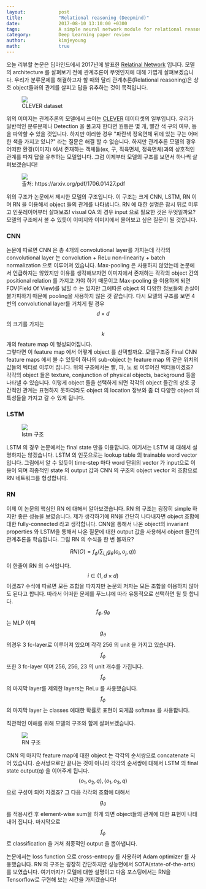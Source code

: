 ```yaml
---
layout:            post
title:             "Relational reasoning (Deepmind)"
date:              2017-08-10 13:10:00 +0300
tags:              A simple neural network module for relational reasoning ( Adam Santoro et al., 2017 )
category:          Deep Learning paper review
author:            kimjeyoung
math:              true
---
```


오늘 리뷰할 논문은 딥마인드에서 2017년에 발표한 [Relatinal Network](https://arxiv.org/pdf/1706.01427.pdf) 입니다. 모델의 architecture 를 살펴보기 전에 관계추론이 무엇인지에 대해 가볍게
살펴보겠습니다. 우리가 분류문제를 해결하고자 할 때와 달리 관계추론(Relational reasoning)은 상호 object들과의 관계를 살피고 답을 유추하는 것이 목적입니다.

<figure>
   <img src="{{ "/media/img/CLEVER.jpg" | absolute_url }}" />
   <figcaption>CLEVER dataset</figcaption>
</figure>

위의 이미지는 관계추론의 모델에서 쓰이는 [CLEVER](https://cs.stanford.edu/people/jcjohns/clevr/) 데이터셋의 일부입니다. 우리가 일반적인 분류문제나 Detection 을 풀고자 한다면 원통은 몇 개, 빨간 색 구의 여부,
등을 파악할 수 있을 것입니다. 하지만 이러한 경우 "파란색 정육면체 뒤에 있는 구는 어떠한 색을 가지고 있니?" 라는 질문은 해결 할 수 없습니다.
하지만 관계추론 모델의 경우 어떠한 환경(이미지) 에서 존재하는 객체들(ex, 구, 직육면체, 정육면체)과의 상호적인 관계를 따져 답을 유추하는 모델입니다.
그럼 이제부터 모델의 구조를 보면서 하나씩 살펴보겠습니다!

<figure>
   <img src="{{ "/media/img/RN.png" | absolute_url }}" />
   <figcaption>출처: https://arxiv.org/pdf/1706.01427.pdf</figcaption>
</figure>

위의 구조가 논문에서 제시한 모델의 구조입니다. 이 구조는 크게 CNN, LSTM, RN 이며 RN 을 이용해서 object 들의 관계를 나타냅니다. RN 에 대한 설명은 잠시 뒤로 미루고 인풋레이어부터 살펴보죠!
visual QA 의 경우 input 으로 필요한 것은 무엇일까요? 모델의 구조에서 볼 수 있듯이 이미지와 이미지에서 물어보고 싶은 질문이 될 것입니다. <br>

### CNN

논문에 따르면 CNN 은 총 4개의 convolutional layer를 가지는데 각각의 convolutional layer 는
convolution + ReLu non-linearity + batch normalization 으로 이루어져 있습니다. Max-pooling 은 사용하지 않았는데 논문에서 언급하지는 않았지만 이유를 생각해보자면
이미지에서 존재하는 각각의 object 간의 positional relation 를 가지고 가야 하기 때문이고 Max-pooling 을 이용하게 되면 FOV(Field Of View)를 넓힐 수 는 있지만
그에따른 object 의 다양한 정보들의 손실이 불가피하기 때문에 pooling을 사용하지 않은 것 같습니다. 다시 모델의 구조를 보면 4번의 convolutional layer를 거치게 될 경우
$$ d \times d $$ 의 크기를 가지는 $$ k $$ 개의 feature map 이 형성되어집니다. <br>
그렇다면 이 feature map 에서 어떻게 object 를 선택할까요.
모델구조중 Final CNN feature maps 에서 볼 수 있듯이 하나의 sub-object 는 feature map 의 같은 위치의 값들의 벡터로 이루어 집니다. 위의 구조에서는 빨, 파, 노 로 이루어진 벡터들이겠죠?
각각의 object 들은 texture, conjunction of physical objects, background 등을 나타낼 수 있습니다. 이렇게 object 들을 선택하게 되면 각각의 object 들간의 상호 공간적인 관계는 표현하지 못하더라도
object 의 location 정보와 좀 더 다양한 object 의 특성들을 가지고 갈 수 있게 됩니다. <br>

### LSTM

<figure>
   <img src="{{ "/media/img/lstm.png" | absolute_url }}" />
   <figcaption>lstm 구조</figcaption>
</figure>

LSTM 의 경우 논문에서는 final state 만을 이용합니다. 여기서는 LSTM 에 대해서 설명하지는 않겠습니다. LSTM 의 인풋으로는 lookup table 의 trainable word vector 입니다. 그림에서 알 수 있듯이 time-step 마다
word 단위의 vector 가 input으로 이용이 되며 최종적인 state 의 output 값과 CNN 의 구조의 object vector 의 조합으로 RN 네트워크를 형성합니다.

### RN

이제 이 논문의 핵심인 RN 에 대해서 알아보겠습니다. RN 의 구조는 굉장히 simple 하지만 좋은 성능을 보였습니다. 제가 생각하기에 RN을 간단히 나타내자면 object 조합에 대한 fully-connected 라고 생각합니다.
CNN을 통해서 나온 object의 invariant properties 와 LSTM을 통해서 나온 질문에 대한 output 값을 사용해서 object 들간의 관계추론을 학습합니다. 그럼 RN 의 수식을 한 번 볼까요?

$$ RN(O) = f_\phi (\sum_{i,j} g_\theta(o_i, o_j, q) ) $$

이 한줄이 RN 의 수식입니다. $$ i \in (1, d\times d) $$ 이겠죠? 수식에 따르면 모든 조합을 따지지만 논문의 저자는 모든 조합을 이용하지 않아도 된다고 합니다. 따라서 어떠한 문제를 푸느냐에 따라 유동적으로 선택하면 될 듯 합니다.
$$ f_\phi , g_\theta $$ 는 MLP 이며 $$ g_\theta $$ 의경우 3 fc-layer로 이루어져 있으며 각각 256 의 unit 을 가지고 있습니다. $$ f_\phi $$ 또한 3 fc-layer 이며 256, 256, 23 의 unit 개수를 가집니다.
$$ f_\phi $$의 마지막 layer를 제외한 layers는 ReLu 를 사용했습니다. $$ f_\phi $$ 의 마지막 layer 는 classes 에대한 확률로 표현이 되게끔 softmax 를 사용합니다.

직관적인 이해를 위해 모델의 구조와 함께 살펴보겠습니다.

<figure>
   <img src="{{ "/media/img/RN_architecture.png" | absolute_url }}" />
   <figcaption>RN 구조</figcaption>
</figure>

CNN 의 마지막 feature map에 대한 object 는 각각의 순서쌍으로 concatenate 되어 있습니다. 순서쌍으로만 끝나는 것이 아니라 각각의 순서쌍에 대해서 LSTM 의 final state output(q) 을 이어주게 됩니다.
$$ (o_1 , o_2 , q) , (o_1 , o_3 , q) $$ 으로 구성이 되어 지겠죠? 그 다음 각각의 조합에 대해서 $$ g_\theta $$ 를 적용시킨 후 element-wise sum을 하게 되면 object들의 관계에 대한 표현이 나태내어 집니다.
마지막으로 $$ f_\phi $$ 로 classification 을 거쳐 최종적인 output 을 뽑아냅니다.

논문에서는 loss function 으로 cross-entropy 를 사용하며 Adam optimizer 를 사용했습니다.
RN 의 구조는 굉장히 간단하지만 성능면에서 SOTA(state-of-the-arts) 를 보였습니다. 여기까지가 모델에 대한 설명이고 다음 포스팅에서는 RN을 Tensorflow로 구현해 보는 시간을 가지겠습니다!
